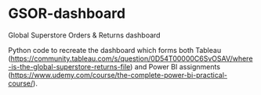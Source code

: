 # GSOR-dashboard
Global Superstore Orders &amp; Returns dashboard

Python code to recreate the dashboard which forms both Tableau (https://community.tableau.com/s/question/0D54T00000C6SvOSAV/where-is-the-global-superstore-returns-file) and Power BI assignments (https://www.udemy.com/course/the-complete-power-bi-practical-course/).


